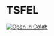 # TSFEL

 [![Open In Colab](https://colab.research.google.com/assets/colab-badge.svg)](https://colab.research.google.com/github.com/TSFDlib/TSFEL/blob/master/TSFDlib.ipynb)
